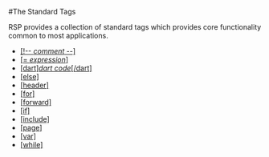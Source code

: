 #The Standard Tags

RSP provides a collection of standard tags which provides core functionality common to most applications.

* [[!-- *comment* --]](!--.md)
* [[= *expression*]](=.md)
* [[dart]*dart code*[/dart]](dart.md)
* [[else]](else.md)
* [[header]](header.md)
* [[for]](for.md)
* [[forward]](forward.md)
* [[if]](if.md)
* [[include]](include.md)
* [[page]](page.md)
* [[var]](var.md)
* [[while]](while.md)
